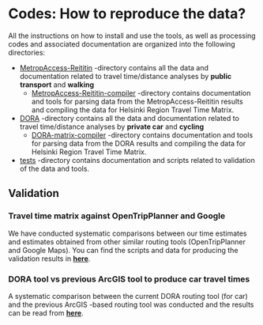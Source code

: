 # Codes: How to reproduce the data?

All the instructions on how to install and use the tools, as well as processing codes and associated documentation are 
organized into the following directories:

 - [MetropAccess-Reititin](MetropAccess-Reititin) -directory contains all the data and documentation related to travel time/distance 
 analyses by **public transport** and **walking**
   - [MetropAccess-Reititin-compiler]() -directory contains documentation and tools for parsing data from the MetropAccess-Reititin results and compiling the data for Helsinki Region Travel Time Matrix.
 - [DORA](DORA) -directory contains all the data and documentation related to travel time/distance 
 analyses by **private car** and **cycling**
   - [DORA-matrix-compiler](DORA-matrix-compiler) -directory contains documentation and tools for parsing data from the DORA results and compiling the data for Helsinki Region Travel Time Matrix. 
 - [tests](tests) -directory contains documentation and scripts related to validation of the data and tools. 
 
 
## Validation

### Travel time matrix against OpenTripPlanner and Google

We have conducted systematic comparisons between our time estimates and estimates obtained from other similar routing tools (OpenTripPlanner and Google Maps).
You can find the scripts and data for producing the validation results in [**here**](tests/comparisons-against-Google-and-OTP).

### DORA tool vs previous ArcGIS tool to produce car travel times

A systematic comparison between the current DORA routing tool (for car) and the previous ArcGIS -based routing tool 
was conducted and the results can be read from [**here**](tests/DORA-validation).